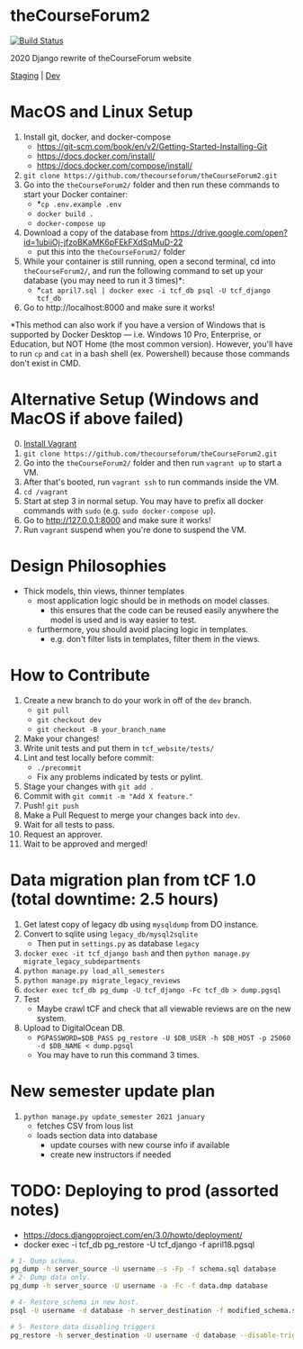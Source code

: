
# theCourseForum2
[![Build Status](https://travis-ci.com/thecourseforum/theCourseForum2.svg?branch=master)](https://travis-ci.com/thecourseforum/theCourseForum2)

2020 Django rewrite of theCourseForum website

[Staging](http://thecourseforum-staging.herokuapp.com/) | [Dev](http://thecourseforum-dev.herokuapp.com/)

# MacOS and Linux Setup
1. Install git, docker, and docker-compose
    - https://git-scm.com/book/en/v2/Getting-Started-Installing-Git
    - https://docs.docker.com/install/
    - https://docs.docker.com/compose/install/
2. `git clone https://github.com/thecourseforum/theCourseForum2.git`
3. Go into the `theCourseForum2/` folder and then run these commands to start your Docker container:
    - *`cp .env.example .env`
    - `docker build .`
    - `docker-compose up`
4. Download a copy of the database from https://drive.google.com/open?id=1ubiiOj-jfzoBKaMK6pFEkFXdSqMuD-22
    - put this into the `theCourseForum2/` folder
5. While your container is still running, open a second terminal, cd into `theCourseForum2/`, and run the following command to set up your database (you may need to run it 3 times)*:
    - *`cat april7.sql | docker exec -i tcf_db psql -U tcf_django tcf_db`
6. Go to http://localhost:8000 and make sure it works!

\*This method can also work if you have a version of Windows that is supported by Docker Desktop — i.e. Windows 10 Pro, Enterprise, or Education, but NOT Home (the most common version). However, you'll have to run `cp` and `cat` in a bash shell (ex. Powershell) because those commands don't exist in CMD.

# Alternative Setup (Windows and MacOS if above failed)
0. [Install Vagrant](https://www.vagrantup.com/intro/getting-started/install.html)
1. `git clone https://github.com/thecourseforum/theCourseForum2.git`
2. Go into the `theCourseForum2/` folder and then run `vagrant up` to start a VM.
3. After that's booted, run `vagrant ssh` to run commands inside the VM.
4. `cd /vagrant`
5. Start at step 3 in normal setup. You may have to prefix all docker commands with `sudo` (e.g. `sudo docker-compose up`).
6. Go to http://127.0.0.1:8000 and make sure it works!
7. Run `vagrant` suspend when you're done to suspend the VM.

# Design Philosophies
- Thick models, thin views, thinner templates
    - most application logic should be in methods on model classes.
        - this ensures that the code can be reused easily anywhere the model is used and is way easier to test.
    - furthermore, you should avoid placing logic in templates.
        - e.g. don't filter lists in templates, filter them in the views.

# How to Contribute
1. Create a new branch to do your work in off of the `dev` branch.
    - `git pull`
    - `git checkout dev`
    - `git checkout -B your_branch_name`
2. Make your changes!
3. Write unit tests and put them in `tcf_website/tests/`
4. Lint and test locally before commit:
    - `./precommit`
    - Fix any problems indicated by tests or pylint.
4. Stage your changes with `git add .`
5. Commit with `git commit -m "Add X feature."`
6. Push! `git push`
7. Make a Pull Request to merge your changes back into `dev`.
8. Wait for all tests to pass.
9. Request an approver.
10. Wait to be approved and merged!

# Data migration plan from tCF 1.0 (total downtime: 2.5 hours)
1. Get latest copy of legacy db using `mysqldump` from DO instance.
2. Convert to sqlite using `legacy_db/mysql2sqlite`
    - Then put in `settings.py` as database `legacy`
3. `docker exec -it tcf_django bash` and then `python manage.py migrate_legacy_subdepartments`
4. `python manage.py load_all_semesters`
5. `python manage.py migrate_legacy_reviews`
6. `docker exec tcf_db pg_dump -U tcf_django -Fc tcf_db > dump.pgsql`
7. Test
    - Maybe crawl tCF and check that all viewable reviews are on the new system.
8. Upload to DigitalOcean DB.
    - `PGPASSWORD=$DB_PASS pg_restore -U $DB_USER -h $DB_HOST -p 25060 -d $DB_NAME < dump.pgsql`
    - You may have to run this command 3 times.

# New semester update plan
1. `python manage.py update_semester 2021 january`
    - fetches CSV from lous list
    - loads section data into database
        - update courses with new course info if available
        - create new instructors if needed

# TODO: Deploying to prod (assorted notes)
- https://docs.djangoproject.com/en/3.0/howto/deployment/
- docker exec -i tcf_db pg_restore -U tcf_django -f april18.pgsql
```bash
# 1- Dump schema.
pg_dump -h server_source -U username -s -Fp -f schema.sql database
# 2- Dump data only.
pg_dump -h server_source -U username -a -Fc -f data.dmp database

# 4- Restore schema in new host.
psql -U username -d database -h server_destination -f modified_schema.sql

# 5- Restore data disabling triggers
pg_restore -h server_destination -U username -d database --disable-triggers -a data.dmp
```